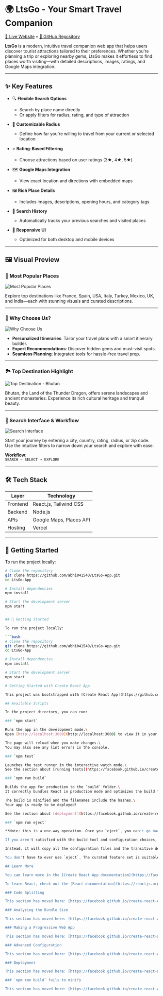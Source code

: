 # 🌍 LtsGo - Your Smart Travel Companion

[🔗 Live Website](https://ltsgo.vercel.app/) • [📁 GitHub Repository](https://github.com/abhi041540/LtsGo-App)

**LtsGo** is a modern, intuitive travel companion web app that helps users discover tourist attractions tailored to their preferences. Whether you're planning a trip or exploring nearby gems, LtsGo makes it effortless to find places worth visiting—with detailed descriptions, images, ratings, and Google Maps integration.

---

## ✨ Key Features

- 🔍 **Flexible Search Options**
  - Search by place name directly
  - Or apply filters for radius, rating, and type of attraction

- 📍 **Customizable Radius**
  - Define how far you're willing to travel from your current or selected location

- ⭐ **Rating-Based Filtering**
  - Choose attractions based on user ratings (3★, 4★, 5★)

- 🗺️ **Google Maps Integration**
  - View exact location and directions with embedded maps

- 🖼️ **Rich Place Details**
  - Includes images, descriptions, opening hours, and category tags

- 🧠 **Search History**
  - Automatically tracks your previous searches and visited places

- 📱 **Responsive UI**
  - Optimized for both desktop and mobile devices

---

## 🖼️ Visual Preview

### 🌟 Most Popular Places

![Most Popular Places](https://res.cloudinary.com/dqjorntxe/image/upload/v1755188669/b9gehldvsnk3bak6f8zv.png)

Explore top destinations like France, Spain, USA, Italy, Turkey, Mexico, UK, and India—each with stunning visuals and curated descriptions.

---

### 💼 Why Choose Us?

![Why Choose Us](https://res.cloudinary.com/dqjorntxe/image/upload/v1755188326/yqeaxrm2939zjus1fjcz.png)

- **Personalized Itineraries**: Tailor your travel plans with a smart itinerary builder.
- **Expert Recommendations**: Discover hidden gems and must-visit spots.
- **Seamless Planning**: Integrated tools for hassle-free travel prep.

---

### 🏞️ Top Destination Highlight

![Top Destination - Bhutan](https://res.cloudinary.com/dqjorntxe/image/upload/v1755188330/qs8vtq8alxmjkd2roowb.png)

Bhutan, the Land of the Thunder Dragon, offers serene landscapes and ancient monasteries. Experience its rich cultural heritage and tranquil beauty.

---

### 🔎 Search Interface & Workflow

![Search Interface](https://res.cloudinary.com/dqjorntxe/image/upload/v1755188343/zetoog1tnxevh2gqnwhj.png)

Start your journey by entering a city, country, rating, radius, or zip code.  
Use the intuitive filters to narrow down your search and explore with ease.

**Workflow:**  
`SEARCH → SELECT → EXPLORE`

---

## 🛠️ Tech Stack

| Layer       | Technology            |
|-------------|------------------------|
| Frontend    | React.js, Tailwind CSS |
| Backend     | Node.js|
| APIs        | Google Maps, Places API |
| Hosting     | Vercel                 |

---

## 🚀 Getting Started

To run the project locally:

```bash
# Clone the repository
git clone https://github.com/abhi041540/LtsGo-App.git
cd LtsGo-App

# Install dependencies
npm install

# Start the development server
npm start


## 🚀 Getting Started

To run the project locally:

```bash
# Clone the repository
git clone https://github.com/abhi041540/LtsGo-App.git
cd LtsGo-App

# Install dependencies
npm install

# Start the development server
npm start

# Getting Started with Create React App

This project was bootstrapped with [Create React App](https://github.com/facebook/create-react-app).

## Available Scripts

In the project directory, you can run:

### `npm start`

Runs the app in the development mode.\
Open [http://localhost:3000](http://localhost:3000) to view it in your browser.

The page will reload when you make changes.\
You may also see any lint errors in the console.

### `npm test`

Launches the test runner in the interactive watch mode.\
See the section about [running tests](https://facebook.github.io/create-react-app/docs/running-tests) for more information.

### `npm run build`

Builds the app for production to the `build` folder.\
It correctly bundles React in production mode and optimizes the build for the best performance.

The build is minified and the filenames include the hashes.\
Your app is ready to be deployed!

See the section about [deployment](https://facebook.github.io/create-react-app/docs/deployment) for more information.

### `npm run eject`

**Note: this is a one-way operation. Once you `eject`, you can't go back!**

If you aren't satisfied with the build tool and configuration choices, you can `eject` at any time. This command will remove the single build dependency from your project.

Instead, it will copy all the configuration files and the transitive dependencies (webpack, Babel, ESLint, etc) right into your project so you have full control over them. All of the commands except `eject` will still work, but they will point to the copied scripts so you can tweak them. At this point you're on your own.

You don't have to ever use `eject`. The curated feature set is suitable for small and middle deployments, and you shouldn't feel obligated to use this feature. However we understand that this tool wouldn't be useful if you couldn't customize it when you are ready for it.

## Learn More

You can learn more in the [Create React App documentation](https://facebook.github.io/create-react-app/docs/getting-started).

To learn React, check out the [React documentation](https://reactjs.org/).

### Code Splitting

This section has moved here: [https://facebook.github.io/create-react-app/docs/code-splitting](https://facebook.github.io/create-react-app/docs/code-splitting)

### Analyzing the Bundle Size

This section has moved here: [https://facebook.github.io/create-react-app/docs/analyzing-the-bundle-size](https://facebook.github.io/create-react-app/docs/analyzing-the-bundle-size)

### Making a Progressive Web App

This section has moved here: [https://facebook.github.io/create-react-app/docs/making-a-progressive-web-app](https://facebook.github.io/create-react-app/docs/making-a-progressive-web-app)

### Advanced Configuration

This section has moved here: [https://facebook.github.io/create-react-app/docs/advanced-configuration](https://facebook.github.io/create-react-app/docs/advanced-configuration)

### Deployment

This section has moved here: [https://facebook.github.io/create-react-app/docs/deployment](https://facebook.github.io/create-react-app/docs/deployment)

### `npm run build` fails to minify

This section has moved here: [https://facebook.github.io/create-react-app/docs/troubleshooting#npm-run-build-fails-to-minify](https://facebook.github.io/create-react-app/docs/troubleshooting#npm-run-build-fails-to-minify)
